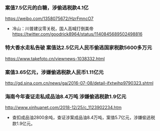 ### 案值7.5亿元的白糖，涉偷逃税款4.1亿
https://weibo.com/1358075672/HzrFmncO7
- 冷山：川普建议零关税，国人高喊打倒美帝
https://twitter.com/goodrick8964/status/1140845689502498816
### 特大香水走私告破 案值达2.5亿元人民币偷逃国家税款5600多万元
https://www.takefoto.cn/viewnews-1038332.html
### 案值3.65亿元，涉嫌偷逃税款人民币1.11亿元
http://gd.sina.com.cn/news/ga/2016-07-08/detail-ifxtwihp9790323.shtml
### 海南今年查证走私成品油8.4万吨 涉嫌偷逃税款1.9亿元
http://www.xinhuanet.com/2018-12/25/c_1123902234.htm
- 查扣成品油2800余吨，查证涉案成品油8.4万吨，案值5.7亿元，涉嫌偷逃税款1.9亿元。